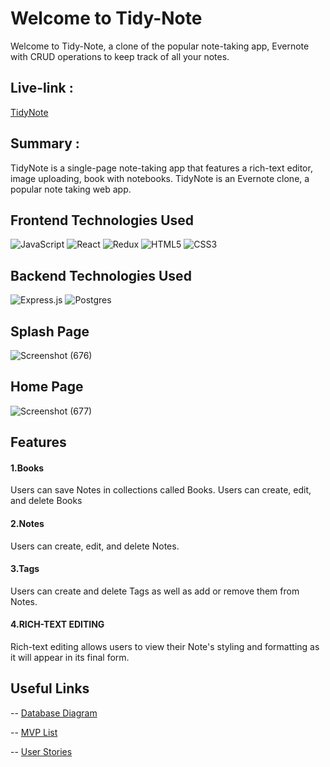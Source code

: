 # Welcome to Tidy-Note

Welcome to Tidy-Note, a clone of the popular note-taking app, Evernote with CRUD operations to keep track of all your notes.

## Live-link : 
   [TidyNote](https://tidynote-flask-app.herokuapp.com/)

## Summary :

TidyNote is a single-page note-taking app that features a rich-text editor, image uploading, book with notebooks. TidyNote is an Evernote clone, a popular note taking web app.

## Frontend Technologies Used
![JavaScript](https://img.shields.io/badge/javascript-%23323330.svg?style=for-the-badge&logo=javascript&logoColor=%23F7DF1E)
![React](https://img.shields.io/badge/react-%2320232a.svg?style=for-the-badge&logo=react&logoColor=%2361DAFB)
![Redux](https://img.shields.io/badge/redux-%23593d88.svg?style=for-the-badge&logo=redux&logoColor=white)
![HTML5](https://img.shields.io/badge/html5-%23E34F26.svg?style=for-the-badge&logo=html5&logoColor=white)
![CSS3](https://img.shields.io/badge/css3-%231572B6.svg?style=for-the-badge&logo=css3&logoColor=white)

## Backend Technologies Used
![Express.js](https://img.shields.io/badge/flask-%23404d59.svg?style=for-the-badge&logo=express&logoColor=%2361DAFB)
![Postgres](https://img.shields.io/badge/postgres-%23316192.svg?style=for-the-badge&logo=postgresql&logoColor=white)

## Splash Page

![Screenshot (676)](https://user-images.githubusercontent.com/45556028/149858223-fc1c3a73-fec6-414f-8830-b33f0b65084c.png)

## Home Page

![Screenshot (677)](https://user-images.githubusercontent.com/45556028/149858281-cd4422fd-a319-4f9c-8d0f-bd1778b8cada.png)

## Features

#### 1.Books
 Users can save Notes in collections called Books. Users can create, edit, and delete Books

#### 2.Notes
 Users can create, edit, and delete Notes.
 
#### 3.Tags
Users can create and delete Tags as well as add or remove them from Notes.

#### 4.RICH-TEXT EDITING
Rich-text editing allows users to view their Note's styling and formatting as it will appear in its final form.

## Useful Links
-- [Database Diagram](https://github.com/JamesRR91/TidyNote/wiki/Database-Schema)

-- [MVP List](https://github.com/JamesRR91/TidyNote/wiki/MVP-LIST)

-- [User Stories](https://github.com/JamesRR91/TidyNote/wiki/User-Stories)
